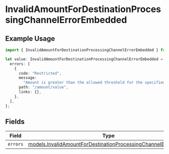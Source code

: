 # InvalidAmountForDestinationProcessingChannelErrorEmbedded

## Example Usage

```typescript
import { InvalidAmountForDestinationProcessingChannelErrorEmbedded } from "dwolla/models";

let value: InvalidAmountForDestinationProcessingChannelErrorEmbedded = {
  errors: [
    {
      code: "Restricted",
      message:
        "Amount is greater than the allowed threshold for the specified destination processing channel.",
      path: "/amount/value",
      links: {},
    },
  ],
};
```

## Fields

| Field                                                                                                                                  | Type                                                                                                                                   | Required                                                                                                                               | Description                                                                                                                            |
| -------------------------------------------------------------------------------------------------------------------------------------- | -------------------------------------------------------------------------------------------------------------------------------------- | -------------------------------------------------------------------------------------------------------------------------------------- | -------------------------------------------------------------------------------------------------------------------------------------- |
| `errors`                                                                                                                               | [models.InvalidAmountForDestinationProcessingChannelErrorError](../models/invalidamountfordestinationprocessingchannelerrorerror.md)[] | :heavy_minus_sign:                                                                                                                     | N/A                                                                                                                                    |